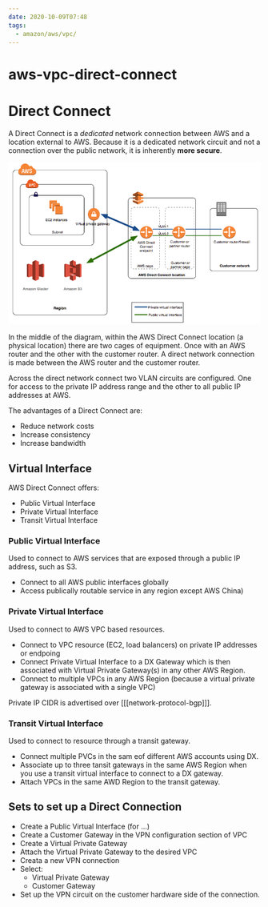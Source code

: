 ```yaml
---
date: 2020-10-09T07:48
tags:
  - amazon/aws/vpc/
---
```


# aws-vpc-direct-connect
# Direct Connect

A Direct Connect is a *dedicated* network connection between AWS and a location external to AWS.
Because it is a dedicated network circuit and not a connection over the public network, it is inherently **more secure**.

![Direct Connect](./static/direct_connect_overview.png)

In the middle of the diagram, within the AWS Direct Connect location (a physical location) there are two cages of equipment. Once with an AWS router and the other with the customer
router.
A direct network connection is made between the AWS router and the customer router.

Across the direct network connect two VLAN circuits are configured. One for access to the private IP address range and the other to all public IP addresses at AWS.

The advantages of a Direct Connect are:
* Reduce network costs 
* Increase consistency
* Increase bandwidth


## Virtual Interface

AWS Direct Connect offers:
* Public Virtual Interface
* Private Virtual Interface
* Transit Virtual Interface

### Public Virtual Interface

Used to connect to AWS services that are exposed through a public IP address, such as S3.
* Connect to all AWS public interfaces globally
* Access publically routable service in any region except AWS China)

### Private Virtual Interface

Used to connect to AWS VPC based resources.
* Connect to VPC resource (EC2, load balancers) on private IP addresses or endpoing
* Connect Private Virtual Interface to a DX Gateway which is then associated with Virtual Private Gateway(s) in any other AWS Region.
* Connect to multiple VPCs in any AWS Region (because a virtual private gateway is associated with a single VPC)

Private IP CIDR is advertised over [[[network-protocol-bgp]]].

### Transit Virtual Interface

Used to connect to resource through a transit gateway.
* Connect multiple PVCs in the sam eof different AWS accounts using DX.
* Associate up to three tansit gateways in the same AWS Region when you use a transit virtual interface to connect to a DX gateway.
* Attach VPCs in the same AWD Region to the transit gateway.

## Sets to set up a Direct Connection
* Create a Public Virtual Interface (for ...)
* Create a Customer Gateway in the VPN configuration section of VPC
* Create a Virtual Private Gateway
* Attach the Virtual Private Gateway to the desired VPC
* Creata a new VPN connection
* Select:
  * Virtual Private Gateway
  * Customer Gateway
* Set up the VPN circuit on the customer hardware side of the connection.
